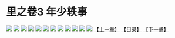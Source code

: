# 里之卷3 年少轶事
![](https://s1.baozimh.com/scomic/sanyanxiaotianlu-samanhua/0/536-6zf1/1.jpg)
![](https://s1.baozimh.com/scomic/sanyanxiaotianlu-samanhua/0/536-6zf1/2.jpg)
![](https://s1.baozimh.com/scomic/sanyanxiaotianlu-samanhua/0/536-6zf1/3.jpg)
![](https://s1.baozimh.com/scomic/sanyanxiaotianlu-samanhua/0/536-6zf1/4.jpg)
![](https://s1.baozimh.com/scomic/sanyanxiaotianlu-samanhua/0/536-6zf1/5.jpg)
![](https://s1.baozimh.com/scomic/sanyanxiaotianlu-samanhua/0/536-6zf1/6.jpg)
![](https://s1.baozimh.com/scomic/sanyanxiaotianlu-samanhua/0/536-6zf1/7.jpg)
![](https://s1.baozimh.com/scomic/sanyanxiaotianlu-samanhua/0/536-6zf1/8.jpg)
![](https://s1.baozimh.com/scomic/sanyanxiaotianlu-samanhua/0/536-6zf1/9.jpg)
![](https://s1.baozimh.com/scomic/sanyanxiaotianlu-samanhua/0/536-6zf1/10.jpg)
![](https://s1.baozimh.com/scomic/sanyanxiaotianlu-samanhua/0/536-6zf1/11.jpg)
![](https://s1.baozimh.com/scomic/sanyanxiaotianlu-samanhua/0/536-6zf1/12.jpg)
[【上一章】](./536.md)
[【目录】](./README.md)
[【下一章】](./538.md)
